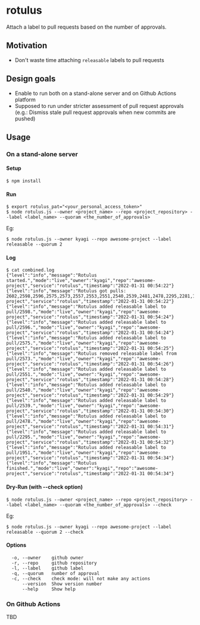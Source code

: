# rotulus

Attach a label to pull requests based on the number of approvals.

## Motivation
- Don't waste time attaching `releasable` labels to pull requests

## Design goals
- Enable to run both on a stand-alone server and on Github Actions platform
- Supposed to run under stricter assessment of pull request approvals (e.g.: Dismiss stale pull request approvals when new commits are pushed)

## Usage

### On a stand-alone server

#### Setup
```
$ npm install
```

#### Run
```
$ export rotulus_pat="<your_personal_access_token>"
$ node rotulus.js --owner <project_name> --repo <project_repository> --label <label_name> --quoram <the_number_of_approvals>
```
Eg:
```
$ node rotulus.js --owner kyagi --repo awesome-project --label releasable --quorum 2
```

#### Log
```
$ cat combined.log
{"level":"info","message":"Rotulus started.","mode":"live","owner":"kyagi","repo":"awesome-project","service":"rotulus","timestamp":"2022-01-31 00:54:22"}
{"level":"info","message":"Rotulus got pulls: 2602,2598,2596,2575,2573,2557,2553,2551,2540,2539,2481,2478,2295,2281,1981,1951,1685","mode":"live","owner":"kyagi","repo":"awesome-project","service":"rotulus","timestamp":"2022-01-31 00:54:22"}
{"level":"info","message":"Rotulus added releasable label to pull/2598.","mode":"live","owner":"kyagi","repo":"awesome-project","service":"rotulus","timestamp":"2022-01-31 00:54:24"}
{"level":"info","message":"Rotulus added releasable label to pull/2596.","mode":"live","owner":"kyagi","repo":"awesome-project","service":"rotulus","timestamp":"2022-01-31 00:54:24"}
{"level":"info","message":"Rotulus added releasable label to pull/2575.","mode":"live","owner":"kyagi","repo":"awesome-project","service":"rotulus","timestamp":"2022-01-31 00:54:25"}
{"level":"info","message":"Rotulus removed releasable label from pull/2573.","mode":"live","owner":"kyagi","repo":"awesome-project","service":"rotulus","timestamp":"2022-01-31 00:54:26"}
{"level":"info","message":"Rotulus added releasable label to pull/2551.","mode":"live","owner":"kyagi","repo":"awesome-project","service":"rotulus","timestamp":"2022-01-31 00:54:28"}
{"level":"info","message":"Rotulus added releasable label to pull/2540.","mode":"live","owner":"kyagi","repo":"awesome-project","service":"rotulus","timestamp":"2022-01-31 00:54:29"}
{"level":"info","message":"Rotulus added releasable label to pull/2539.","mode":"live","owner":"kyagi","repo":"awesome-project","service":"rotulus","timestamp":"2022-01-31 00:54:30"}
{"level":"info","message":"Rotulus added releasable label to pull/2478.","mode":"live","owner":"kyagi","repo":"awesome-project","service":"rotulus","timestamp":"2022-01-31 00:54:31"}
{"level":"info","message":"Rotulus added releasable label to pull/2295.","mode":"live","owner":"kyagi","repo":"awesome-project","service":"rotulus","timestamp":"2022-01-31 00:54:32"}
{"level":"info","message":"Rotulus added releasable label to pull/1951.","mode":"live","owner":"kyagi","repo":"awesome-project","service":"rotulus","timestamp":"2022-01-31 00:54:34"}
{"level":"info","message":"Rotulus finished.","mode":"live","owner":"kyagi","repo":"awesome-project","service":"rotulus","timestamp":"2022-01-31 00:54:34"}
```

#### Dry-Run (with --check option)
```
$ node rotulus.js --owner <project_name> --repo <project_repository> --label <label_name> --quoram <the_number_of_approvals> --check
```
Eg:
```
$ node rotulus.js --owner kyagi --repo awesome-project --label releasable --quorum 2 --check
```

#### Options
```
  -o, --owner    github owner       
  -r, --repo     github repository   
  -l, --label    github label        
  -q, --quorum   number of approval
  -c, --check    check mode: will not make any actions  
      --version  Show version number
      --help     Show help          
```
### On Github Actions
TBD